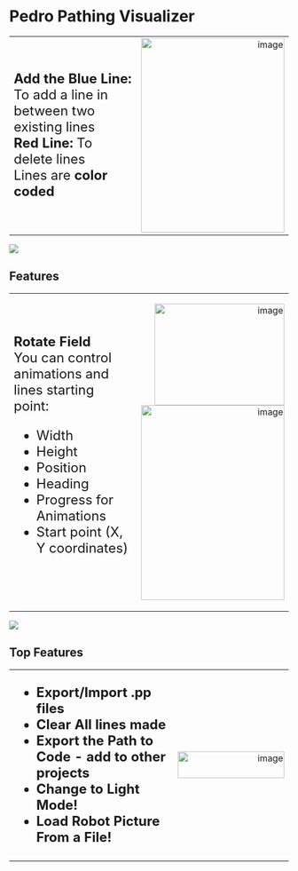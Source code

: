 # Pedro Pathing Visualizer

<table>
<tr>
<td align="left" width="60%">

<font size="5">
<b>Add the Blue Line:</b> To add a line in between two existing lines  
<br><b>Red Line:</b> To delete lines  
<br>Lines are <b>color coded</b>
</font>

</td>
<td align="right" width="40%">

<img width="258" height="351" alt="image" src="https://github.com/user-attachments/assets/db1b5f38-5448-40d0-9480-d4716883bac7" />

</td>
</tr>
</table>

<img src="https://user-images.githubusercontent.com/73097560/115834477-dbab4500-a447-11eb-908a-139a6edaec5c.gif">


## Features

<table>
<tr>
<td align="left" width="60%">

<font size="5">
<b>Rotate Field</b><br>
You can control animations and lines starting point:
<ul>
  <li>Width</li>
  <li>Height</li>
  <li>Position</li>
  <li>Heading</li>
  <li>Progress for Animations</li>
  <li>Start point (X, Y coordinates)</li>
</ul>
</font>

</td>
<td align="right" width="40%">

<img width="234" height="183" alt="image" src="https://github.com/user-attachments/assets/2cdef99b-f381-4d78-a600-b3a2d177fdb5" /><br>
<img width="258" height="351" alt="image" src="https://github.com/user-attachments/assets/96f911ef-67b3-4309-81ac-40e8cbaf641b" />

</td>
</tr>
</table>

<img src="https://user-images.githubusercontent.com/73097560/115834477-dbab4500-a447-11eb-908a-139a6edaec5c.gif">


## Top Features

<table>
<tr>
<td align="left" width="60%">

<font size="5">
<ul>
  <li><b>Export/Import .pp files</b></li>
  <li><b>Clear All lines made</b></li>
  <li><b>Export the Path to Code - add to other projects</b></li>
  <li><b>Change to Light Mode!</b></li>
  <li><b>Load Robot Picture From a File!</b></li>
</ul>
</font>

</td>
<td align="right" width="40%">

<img width="192" height="48" alt="image" src="https://github.com/user-attachments/assets/10c6acf7-1333-4bd5-adc8-3ed945a05918" />

</td>
</tr>
</table>
